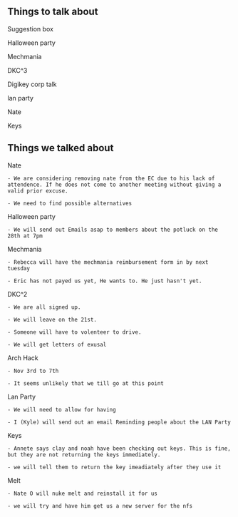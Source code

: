 ## Things to talk about ##

Suggestion box

Halloween party

Mechmania

DKC^3

Digikey corp talk

lan party

Nate 

Keys


## Things we talked about ##

Nate
	
	- We are considering removing nate from the EC due to his lack of attendence. If he does not come to another meeting without giving a valid prior excuse.

	- We need to find possible alternatives


Halloween party

	- We will send out Emails asap to members about the potluck on the 28th at 7pm


Mechmania

	- Rebecca will have the mechmania reimbursement form in by next tuesday

	- Eric has not payed us yet, He wants to. He just hasn't yet.

DKC^2

	- We are all signed up. 
	
	- We will leave on the 21st.

	- Someone will have to volenteer to drive.

	- We will get letters of exusal


Arch Hack

	- Nov 3rd to 7th

	- It seems unlikely that we till go at this point


Lan Party 
	
	- We will need to allow for having 

	- I (Kyle) will send out an email Reminding people about the LAN Party


Keys

	- Annete says clay and noah have been checking out keys. This is fine, but they are not returning the keys immediately.

	- we will tell them to return the key imeadiately after they use it


Melt
	
	- Nate O will nuke melt and reinstall it for us

	- we will try and have him get us a new server for the nfs

	 










